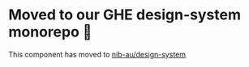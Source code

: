 # Moved to our GHE design-system monorepo :truck:

This component has moved to [nib-au/design-system](https://git.nib.com.au/nib-au/design-system/tree/master/packages/react-html)
